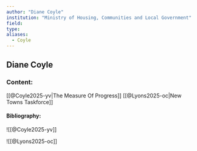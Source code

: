 ```yaml
---
author: "Diane Coyle"
institution: "Ministry of Housing, Communities and Local Government"
field:
type:
aliases:
  - Coyle
---
```


## Diane Coyle

### Content:
[[@Coyle2025-yv|The Measure Of Progress]]
[[@Lyons2025-oc|New Towns Taskforce]]

#### Bibliography:

![[@Coyle2025-yv]]

![[@Lyons2025-oc]]